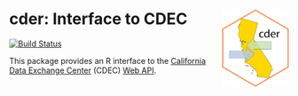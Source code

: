 # cder: Interface to CDEC <a href='https://github.com/mkoohafkan/cder'><img src='man/figures/logo.png' align="right" height="139" /></a>

[![Build Status](https://travis-ci.org/mkoohafkan/cder.svg?branch=master)](https://travis-ci.org/mkoohafkan/cder)

This package provides an R interface to the 
[California Data Exchange Center](https://cdec.water.ca.gov/)
(CDEC) [Web API](https://cdec.water.ca.gov/dynamicapp/wsSensorData). 

